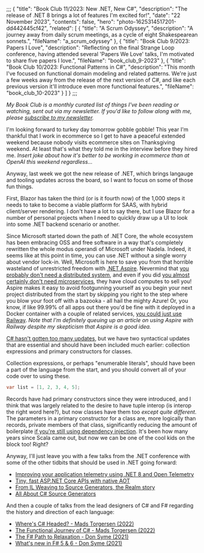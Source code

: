 ;;;
{
	"title": "Book Club 11/2023: New .NET, New C#",
	"description": "The release of .NET 8 brings a lot of features I'm excited for!",
	"date": "22 November 2023",
	"contents": false,
	"hero": "photo-1625314517201-dd442445cf42",
    "related": [
		{ "title": "A Scrum Odyssey", "description": "A journey away from daily scrum meetings, as a cycle of eight Shakespearean sonnets.", "fileName": "a_scrum_odyssey" },
		{ "title": "Book Club 9/2023: Papers I Love", "description": "Reflecting on the final Strange Loop conference, having attended several 'Papers We Love' talks, I'm motivated to share five papers I love.", "fileName": "book_club_9-2023" },
		{ "title": "Book Club 10/2023: Functional Patterns in C#", "description": "This month I've focused on functional domain modeling and related patterns. We're just a few weeks away from the release of the next version of C#, and like each previous version it'll introduce even more functional features.", "fileName": "book_club_10-2023" }
    ]
}
;;;

_My Book Club is a monthly curated list of things I've been reading or watching, sent out via my newsletter. If you'd like to follow along with me, please [subscribe to my newsletter](https://buttondown.email/ianwold)._

I'm looking forward to turkey day tomorrow gobble gobble! This year I'm thankful that I work in ecommerce so I get to have a peaceful extended weekend because nobody visits ecommerce sites on Thanksgiving weekend. At least that's what they told me in the interview before they hired me. _Insert joke about how it's better to be working in ecommerce than at OpenAI this weekend regardless..._

Anyway, last week we got the new release of .NET, which brings langauge and tooling updates across the board, so I want to focus on some of those fun things.

First, Blazor has taken the third (or is it fourth now) of the 1,000 steps it needs to take to become a viable platform for SAAS, with hybrid client/server rendering. I don't have a lot to say there, but I use Blazor for a number of personal projects when I need to quickly draw up a UI to look into some .NET backend scenario or another.

Since Microsoft started down the path of .NET Core, the whole ecosystem has been embracing OSS and free software in a way that's completely rewritten the whole modus operandi of Microsoft under Nadela. Indeed, it seems like at this point in time, you can use .NET without a single worry about vendor lock-in. Well, Microsoft is here to save you from that horrible wasteland of unrestricted freedom with [.NET Aspire](https://devblogs.microsoft.com/dotnet/introducing-dotnet-aspire-simplifying-cloud-native-development-with-dotnet-8/). Nevermind that [you probably don't need a distributed system](https://www.fearofoblivion.com/build-a-modular-monolith-first), and even if you did [you almost certainly don't need microservices](https://renegadeotter.com/2023/09/10/death-by-a-thousand-microservices.html), they have cloud computes to sell you! Aspire makes it easy to avoid footgunning yourself as you begin your next project distributed from the start by skipping you right to the step where you blow your foot off with a bazooka - all hail the mighty Azure! Or, you know, if like 99.99% of all apps out there you'd be fine with it deployed in a Docker container with a couple of related services, [you could just use Railway](https://ian.wold.guru/Posts/deploying_aspdotnet_7_projects_with_railway.html). _Note that I'm definitely queuing up an article on using Aspire with Railway despite my skepticism that Aspire is a good idea._

[C# hasn't gotten too many updates](https://learn.microsoft.com/en-us/dotnet/csharp/whats-new/csharp-12), but we have two syntactical updates that are essential and should have been included much earlier: collection expressions and primary constructors for classes.

Collection expressions, or perhaps "enumerable literals", should have been a part of the language from the start, and you should convert all of your code over to using these.

```csharp
var list = [1, 2, 3, 4, 5];
```

Records have had primary constructors since they were introduced, and I think that was largely related to the desire to have tuple interop (is interop the right word here?), but now classes have them too _except quite different_. The parameters in a primary constructor for a class are, more logically than records, private members of that class, significantly reducing the amount of boilerplate [if you're still using dependency injection](https://ian.wold.guru/Posts/book_club_10-2023.html). It's been how many years since Scala came out, but now we can be one of the cool kids on the block too! Right?

Anyway, I'll just leave you with a few talks from the .NET conference with some of the other tidbits that should be used in .NET going forward:

* [Improving your application telemetry using .NET 8 and Open Telemetry](https://youtu.be/BnjHArsYGLM?si=NsnqXLMKwcmirGZM)
* [Tiny, fast ASP.NET Core APIs with native AOT](https://youtu.be/FpQXyFoZ9aY?si=qhDqySjMAOrxa_9x)
* [From IL Weaving to Source Generators, the Realm story](https://youtu.be/qXsRz0YWvu4?si=p9oaPMq8h4an1Fq5)
* [All About C# Source Generators](https://youtu.be/Yf8t7GqA6zA?si=WoidTSJRaUe4be-0)

And then a couple of talks from the lead designers of C# and F# regarding the history and direction of each language:

* [Where's C# Headed? - Mads Torgersen (2022)](https://www.youtube.com/watch?v=v8bqAm4aUFM)
* [The Functional Journey of C# - Mads Torgersen (2022)](https://www.youtube.com/watch?v=CLKZ7ZgVido)
* [The F# Path to Relaxation - Don Syme (2021)](https://www.youtube.com/watch?v=sC0HUq2KkFc)
* [What's new in F# 5 & 6 - Don Syme (2021)](https://www.youtube.com/watch?v=MXKM5dSk_8o)
